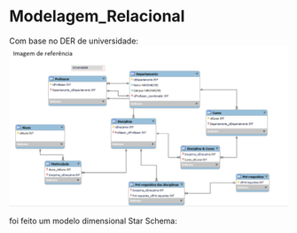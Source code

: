 # Modelagem_Relacional

Com base no DER de universidade: 
![](https://github.com/LcsFernandes/Modelagem_Relacional/blob/main/DER_Universidade.png)

foi feito um modelo dimensional Star Schema:

